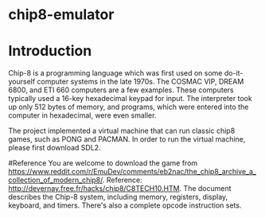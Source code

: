 # chip8-emulator

# Introduction
Chip-8 is a programming language which was first used on some do-it-yourself computer systems in the late 1970s. The COSMAC VIP, DREAM 6800, and ETI 660 computers are a few examples. These computers typically used a 16-key hexadecimal keypad for input. The interpreter took up only 512 bytes of memory, and programs, which were entered into the computer in hexadecimal, were even smaller.

The project implemented a virtual machine that can run classic chip8 games, such as PONG and PACMAN. In order to run the virtual machine, please first download SDL2.

#Reference
You are welcome to download the game from https://www.reddit.com/r/EmuDev/comments/eb2nac/the_chip8_archive_a_collection_of_modern_chip8/.
Reference: http://devernay.free.fr/hacks/chip8/C8TECH10.HTM. The document describes the Chip-8 system, including memory, registers, display, keyboard, and timers. There's also a complete opcode instruction sets.
